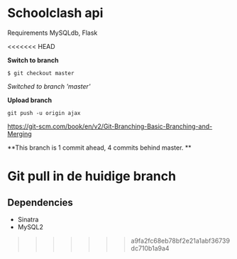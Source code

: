 # Schoolclash api

Requirements MySQLdb, Flask


<<<<<<< HEAD

**Switch to branch**

```
$ git checkout master
```
*Switched to branch 'master'*

**Upload branch**
```
git push -u origin ajax
```
https://git-scm.com/book/en/v2/Git-Branching-Basic-Branching-and-Merging


**This branch is 1 commit ahead, 4 commits behind master. **

Git pull in de huidige branch
=======
## Dependencies
- Sinatra
- MySQL2
>>>>>>> a9fa2fc68eb78bf2e21a1abf36739dc710b1a9a4

